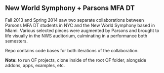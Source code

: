 New World Symphony + 
Parsons MFA DT
------

Fall 2013 and Spring 2014 saw two separate collaborations between Parsons MFA DT students in NYC and the New World Symphony based in Miami. Various selected pieces were augmented by Parsons and brought to life visually in the NWS auditorium, culminating in a performance both semesters.


Repo contains code bases for both iterations of the collaboration.

**Note:** to run OF projects, clone inside of the root OF folder, alongside addons, apps, examples, etc.

